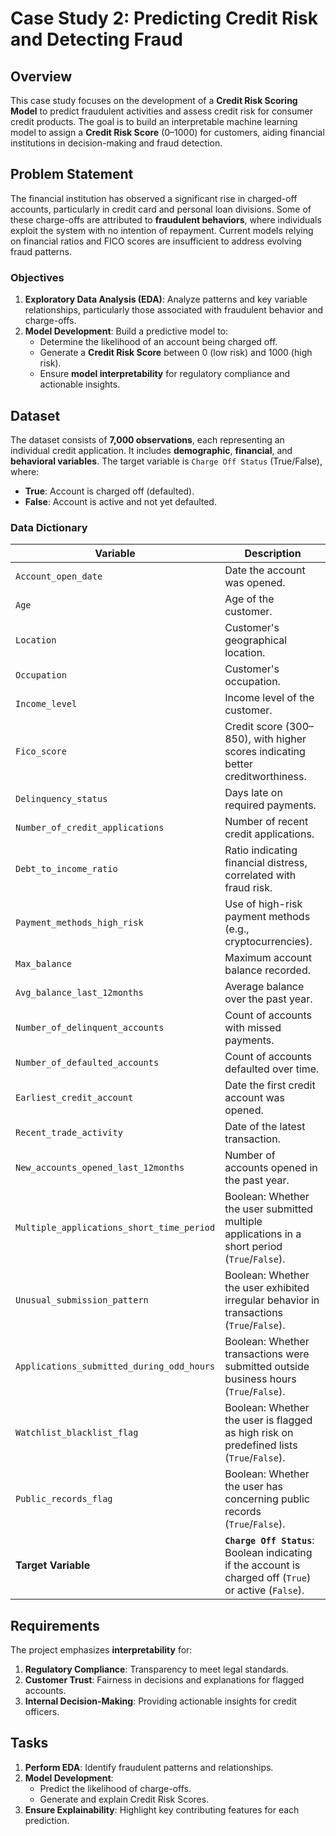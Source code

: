 # Case Study 2: Predicting Credit Risk and Detecting Fraud

## Overview
This case study focuses on the development of a **Credit Risk Scoring Model** to predict fraudulent activities and assess credit risk for consumer credit products. The goal is to build an interpretable machine learning model to assign a **Credit Risk Score** (0–1000) for customers, aiding financial institutions in decision-making and fraud detection.

## Problem Statement
The financial institution has observed a significant rise in charged-off accounts, particularly in credit card and personal loan divisions. Some of these charge-offs are attributed to **fraudulent behaviors**, where individuals exploit the system with no intention of repayment. Current models relying on financial ratios and FICO scores are insufficient to address evolving fraud patterns.

### Objectives
1. **Exploratory Data Analysis (EDA)**: Analyze patterns and key variable relationships, particularly those associated with fraudulent behavior and charge-offs.
2. **Model Development**: Build a predictive model to:
   - Determine the likelihood of an account being charged off.
   - Generate a **Credit Risk Score** between 0 (low risk) and 1000 (high risk).
   - Ensure **model interpretability** for regulatory compliance and actionable insights.

## Dataset
The dataset consists of **7,000 observations**, each representing an individual credit application. It includes **demographic**, **financial**, and **behavioral variables**. The target variable is `Charge Off Status` (True/False), where:
- **True**: Account is charged off (defaulted).
- **False**: Account is active and not yet defaulted.

### Data Dictionary
| Variable                          | Description                                                                                                                                                       |
|-----------------------------------|-------------------------------------------------------------------------------------------------------------------------------------------------------------------|
| `Account_open_date`               | Date the account was opened.                                                                                                                                     |
| `Age`                             | Age of the customer.                                                                                                                                             |
| `Location`                        | Customer's geographical location.                                                                                                                                |
| `Occupation`                      | Customer's occupation.                                                                                                                                          |
| `Income_level`                    | Income level of the customer.                                                                                                                                   |
| `Fico_score`                      | Credit score (300–850), with higher scores indicating better creditworthiness.                                                                                   |
| `Delinquency_status`              | Days late on required payments.                                                                                                                                 |
| `Number_of_credit_applications`   | Number of recent credit applications.                                                                                                                            |
| `Debt_to_income_ratio`            | Ratio indicating financial distress, correlated with fraud risk.                                                                                                 |
| `Payment_methods_high_risk`       | Use of high-risk payment methods (e.g., cryptocurrencies).                                                                                                       |
| `Max_balance`                     | Maximum account balance recorded.                                                                                                                                |
| `Avg_balance_last_12months`       | Average balance over the past year.                                                                                                                              |
| `Number_of_delinquent_accounts`   | Count of accounts with missed payments.                                                                                                                          |
| `Number_of_defaulted_accounts`    | Count of accounts defaulted over time.                                                                                                                           |
| `Earliest_credit_account`         | Date the first credit account was opened.                                                                                                                        |
| `Recent_trade_activity`           | Date of the latest transaction.                                                                                                                                  |
| `New_accounts_opened_last_12months` | Number of accounts opened in the past year.                                                                                                                      |
| `Multiple_applications_short_time_period` | Boolean: Whether the user submitted multiple applications in a short period (`True`/`False`).                                                                  |
| `Unusual_submission_pattern`      | Boolean: Whether the user exhibited irregular behavior in transactions (`True`/`False`).                                                                          |
| `Applications_submitted_during_odd_hours` | Boolean: Whether transactions were submitted outside business hours (`True`/`False`).                                                                           |
| `Watchlist_blacklist_flag`        | Boolean: Whether the user is flagged as high risk on predefined lists (`True`/`False`).                                                                           |
| `Public_records_flag`             | Boolean: Whether the user has concerning public records (`True`/`False`).                                                                                        |
| **Target Variable**               | **`Charge Off Status`**: Boolean indicating if the account is charged off (`True`) or active (`False`).                                                           |

## Requirements
The project emphasizes **interpretability** for:
1. **Regulatory Compliance**: Transparency to meet legal standards.
2. **Customer Trust**: Fairness in decisions and explanations for flagged accounts.
3. **Internal Decision-Making**: Providing actionable insights for credit officers.

## Tasks
1. **Perform EDA**: Identify fraudulent patterns and relationships.
2. **Model Development**:
   - Predict the likelihood of charge-offs.
   - Generate and explain Credit Risk Scores.
3. **Ensure Explainability**: Highlight key contributing features for each prediction.
